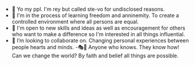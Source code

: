 - 🌃 Yo my ppl. I'm rey but called ste-vo for undisclosed reasons. 
- 🤔 I'm in the process of learning freedom and anninemity. To create a controlled environment where all persons are equal.
- 🤳 I'm open to new skills and ideas as well as encouragement for others who want to make a difference so I'm interested in all things influential.
- 🤯 I’m looking to collaborate on. Changing personal experiences between people hearts and minds.
-🎭📱 Anyone who knows. They know how! Can we change the world? By faith and belief all things are possible.
<!---

--->

